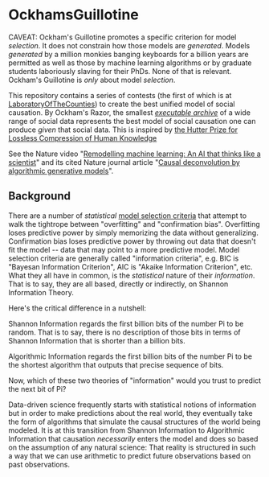 # OckhamsGuillotine

CAVEAT:  Ockham's Guillotine promotes a specific criterion for model *selection*.  It does not constrain how those models are *generated*.  Models *generated* by a million monkies banging keyboards for a billion years are permitted as well as those by machine learning algorithms or by graduate students laboriously slaving for their PhDs.  None of that is relevant.  Ockham's Guillotine is *only* about model *selection*.

This repository contains a series of contests (the first of which is at [LaboratoryOfTheCounties](https://github.com/jabowery/OckhamsGuillotine/tree/master/LaboratoryOfTheCounties)) to create the best unified model of social causation.  By Ockham's Razor, the smallest *[executable archive](https://en.wikipedia.org/wiki/Self-extracting_archive)* of a wide range of social data represents the best model of social causation one can produce *given* that social data.  This is inspired by <a href="http://prize.hutter1.net/">the Hutter Prize for Lossless Compression of Human Knowledge</a>

See the Nature video "<a href="https://www.youtube.com/watch?v=rkmz7DAA-t8">Remodelling machine learning:  An AI that thinks like a scientist</a>" and its cited Nature journal article "<a href="https://www.nature.com/articles/s42256-018-0005-0">Causal deconvolution by algorithmic generative models</a>".

## Background

There are a number of *statistical* [model selection criteria](https://en.wikipedia.org/wiki/Model_selection#Criteria) that attempt to walk the tightrope between "overfitting" and "confirmation bias". Overfitting loses predictive power by simply memorizing the data without generalizing.  Confirmation bias loses predictive power by throwing out data that doesn't fit the model -- data that may point to a more predictive model.  Model selection criteria are generally called "information criteria", e.g. BIC is "Bayesan Information Criterion", AIC is "Akaike Information Criterion", etc. What they all have in common, is the *statistical* nature of their *information*.  That is to say, they are all based, directly or indirectly, on Shannon Information Theory.

Here's the critical difference in a nutshell:

Shannon Information regards the first billion bits of the number Pi to be random.  That is to say, there is no description of those bits in terms of Shannon Information that is shorter than a billion bits.

Algorithmic Information regards the first billion bits of the number Pi to be the shortest algorithm that outputs that precise sequence of bits.

Now, which of these two theories of "information" would you trust to predict the next bit of Pi?

Data-driven science frequently starts with statistical notions of information but in order to make predictions about the real world, they eventually take the form of algorithms that simulate the causal structures of the world being modeled.  It is at this transition from Shannon Information to Algorithmic Information that causation *necessarily* enters the model and does so based on the assumption of any natural science:  That reality is structured in such a way that we can use arithmetic to predict future observations based on past observations.
